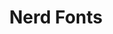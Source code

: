 ---
codehost: https://github.com/https://github.com/ryanoasis/nerd-fonts
logohandle: nerdfonts
sort: nerdfonts
title: Nerd Fonts
website: https://www.nerdfonts.com/
---